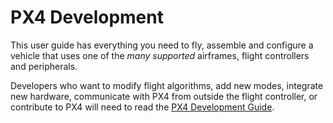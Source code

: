# PX4 Development

This user guide has everything you need to fly, assemble and configure a vehicle that uses one of the *many supported* airframes, flight controllers and peripherals.

Developers who want to modify flight algorithms, add new modes, integrate new hardware, communicate with PX4 from outside the flight controller, or contribute to PX4 will need to read the [PX4 Development Guide](http://dev.px4.io/).